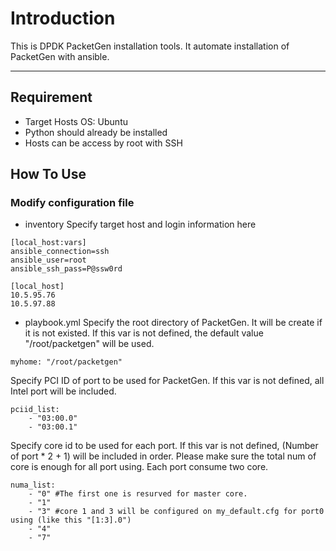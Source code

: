 Introduction
===========================
This is DPDK PacketGen installation tools. It automate installation of PacketGen with ansible. 


****

## Requirement
- Target Hosts OS: Ubuntu
- Python should already be installed
- Hosts can be access by root with SSH


## How To Use
### Modify configuration file
* inventory
Specify target host and login information here
```
[local_host:vars]
ansible_connection=ssh
ansible_user=root
ansible_ssh_pass=P@ssw0rd

[local_host]
10.5.95.76
10.5.97.88
```

* playbook.yml
Specify the root directory of PacketGen. It will be create if it is not existed. If this var is not defined, the default value "/root/packetgen" will be used.
```
myhome: "/root/packetgen"
```


Specify PCI ID of port to be used for PacketGen. If this var is not defined, all Intel port will be included.
```
pciid_list:
	- "03:00.0"
	- "03:00.1"
```


Specify core id to be used for each port. If this var is not defined, (Number of port * 2 + 1) will be included in order. Please make sure the total num of core is enough for all port using. Each port consume two core.
```
numa_list:
	- "0" #The first one is resurved for master core.
	- "1"
	- "3" #core 1 and 3 will be configured on my_default.cfg for port0 using (like this "[1:3].0")
	- "4"
	- "7"
```

